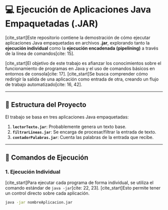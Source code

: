 # 💻 Ejecución de Aplicaciones Java Empaquetadas (.JAR)

[cite_start]Este repositorio contiene la demostración de cómo ejecutar aplicaciones Java empaquetadas en archivos **.jar**, explorando tanto la **ejecución individual** como la **ejecución encadenada (pipelining)** a través de la línea de comandos[cite: 15].

[cite_start]El objetivo de este trabajo es afianzar los conocimientos sobre el funcionamiento de programas en Java y el uso de comandos básicos en entornos de consola[cite: 17]. [cite_start]Se busca comprender cómo redirigir la salida de una aplicación como entrada de otra, creando un flujo de trabajo automatizado[cite: 16, 42].

---

## 📄 Estructura del Proyecto

El trabajo se basa en tres aplicaciones Java empaquetadas:
1.  **`lectorTexto.jar`**: Probablemente genera un texto base.
2.  **`filtrarLineas.jar`**: Se encarga de procesar/filtrar la entrada de texto.
3.  **`contadorPalabras.jar`**: Cuenta las palabras de la entrada que recibe.

---

## 🚀 Comandos de Ejecución

### 1. Ejecución Individual

[cite_start]Para ejecutar cada programa de forma individual, se utiliza el comando estándar de `java -jar`[cite: 22, 23]. [cite_start]Esto permite tener un control directo sobre cada aplicación.

```bash
java -jar nombreAplicacion.jar
